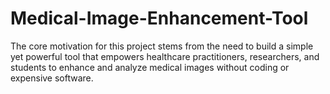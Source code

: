 # Medical-Image-Enhancement-Tool
The core motivation for this project stems from the need to build a simple yet powerful tool that empowers healthcare practitioners, researchers, and students to enhance and analyze medical images without coding or expensive software. 
